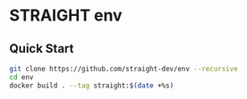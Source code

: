 # STRAIGHT env

## Quick Start

```sh
git clone https://github.com/straight-dev/env --recursive
cd env
docker build . --tag straight:$(date +%s)
```
